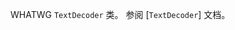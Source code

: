 <!-- YAML
added: v11.0.0
-->

<!-- type=global -->

WHATWG `TextDecoder` 类。
参阅 [`TextDecoder`] 文档。


